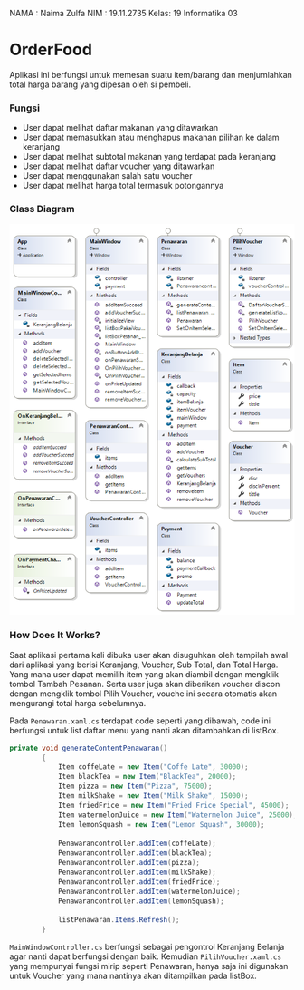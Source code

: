 NAMA : Naima Zulfa
NIM  : 19.11.2735
Kelas: 19 Informatika 03

# OrderFood
Aplikasi ini berfungsi untuk memesan suatu item/barang dan menjumlahkan total harga barang yang dipesan oleh si pembeli.

### Fungsi
* User dapat melihat daftar makanan yang ditawarkan
* User dapat memasukkan atau menghapus makanan pilihan ke dalam keranjang
* User dapat melihat subtotal makanan yang terdapat pada keranjang
* User dapat melihat daftar voucher yang ditawarkan
* User dapat menggunakan salah satu voucher
* User dapat melihat harga total termasuk potongannya

### Class Diagram
![Class Diagram1](ClassDiagram1.png)

### How Does It Works?
Saat aplikasi pertama kali dibuka user akan disuguhkan oleh tampilah awal dari aplikasi yang berisi Keranjang, Voucher, Sub Total, dan Total Harga. Yang mana user dapat memilih item yang akan diambil dengan mengklik tombol Tambah Pesanan. 
Serta user juga akan diberikan voucher discon dengan mengklik tombol Pilih Voucher, vouche ini secara otomatis akan mengurangi total harga sebelumnya.

Pada `Penawaran.xaml.cs` terdapat code seperti yang dibawah, code ini berfungsi untuk list daftar menu yang nanti akan ditambahkan di listBox.
```csharp
private void generateContentPenawaran()
        {
            Item coffeLate = new Item("Coffe Late", 30000);
            Item blackTea = new Item("BlackTea", 20000);
            Item pizza = new Item("Pizza", 75000);
            Item milkShake = new Item("Milk Shake", 15000);
            Item friedFrice = new Item("Fried Frice Special", 45000);
            Item watermelonJuice = new Item("Watermelon Juice", 25000);
            Item lemonSquash = new Item("Lemon Squash", 30000);

            Penawarancontroller.addItem(coffeLate);
            Penawarancontroller.addItem(blackTea);
            Penawarancontroller.addItem(pizza);
            Penawarancontroller.addItem(milkShake);
            Penawarancontroller.addItem(friedFrice);
            Penawarancontroller.addItem(watermelonJuice);
            Penawarancontroller.addItem(lemonSquash);

            listPenawaran.Items.Refresh();
        }
```
`MainWindowController.cs` berfungsi sebagai pengontrol Keranjang Belanja agar nanti dapat berfungsi dengan baik. Kemudian `PilihVoucher.xaml.cs` yang mempunyai fungsi mirip seperti Penawaran, hanya saja ini digunakan untuk Voucher yang mana nantinya akan ditampilkan pada listBox.
